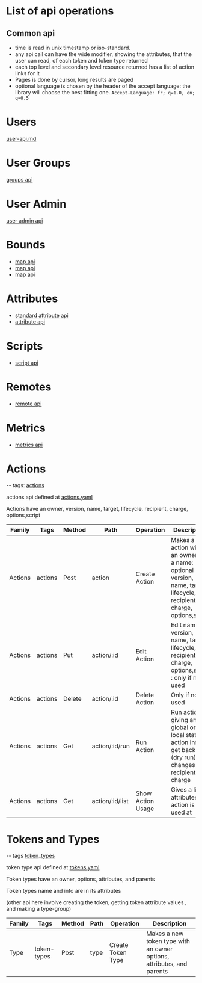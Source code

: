 
# List of api operations

## Common api

* time is read in unix timestamp or iso-standard.
* any api call can have the wide modifier, showing the attributes, that the user can read, of each token and token type returned
* each top level and secondary level resource returned has a list of action links for it
* Pages is done by cursor, long results are paged
* optional language is chosen by the header of the accept language: the library will choose the best fitting one. `Accept-Language: fr; q=1.0, en; q=0.5`

# Users 
    
[user-api.md](step-0-users-groups/user-api.md)

# User Groups

[groups api](step-0-users-groups/group-api.md)

# User Admin

[user admin api](step-0-users-groups/admin-api.md)


# Bounds
* [map api](step-1-bounds/map-api.md)
* [map api](step-1-bounds/time-api.md)
* [map api](step-1-bounds/path-api.md)


# Attributes


* [standard attribute api](step-2-attributes/standard-attribute-api.md)
* [attribute api](step-2-attributes/attribute-api.md)


# Scripts

* [script api](step-3-scripts-urls/script-api.md)


# Remotes
* [remote api](step-3-scripts-urls/remote-api.md)

# Metrics

* [metrics api](step-3-scripts-urls/metrics-api.md)

# Actions

-- tags: [actions](actions.md)

actions api defined at [actions.yaml](../../api-docs/actions.yaml)

Actions have an owner, version, name, target, lifecycle, recipient, charge, options,script

| Family  | Tags    | Method | Path            | Operation         | Description                                                                                                               |
|---------|---------|--------|-----------------|-------------------|---------------------------------------------------------------------------------------------------------------------------|
| Actions | actions | Post   | action          | Create Action     | Makes a new action with an owner and a name: optional version, name, target, lifecycle, recipient, charge, options,script |
| Actions | actions | Put    | action/:id      | Edit Action       | Edit name, version, name, target, lifecycle, recipient, charge, options,script   : only if not used                       |
| Actions | actions | Delete | action/:id      | Delete Action     | Only if not used                                                                                                          |
| Actions | actions | Get    | action/:id/run  | Run Action        | Run action, giving any global or local state, or action info, get back any (dry run) changes for recipient and charge     |
| Actions | actions | Get    | action/:id/list | Show Action Usage | Gives a list of attributes this action is used at                                                                         |



# Tokens and Types

-- tags [token_types](token_types.md)

token type api defined at [tokens.yaml](../../api-docs/tokens.yaml)

Token types have an owner, options, attributes, and parents

Token types name and info are in its attributes 

(other api here involve creating the token, getting token attribute values , and making a type-group)

| Family | Tags        | Method | Path | Operation         | Description                                                           |
|--------|-------------|--------|------|-------------------|-----------------------------------------------------------------------|
| Type   | token-types | Post   | type | Create Token Type | Makes a new token type with an owner options, attributes, and parents |

